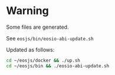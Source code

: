 # Warning

Some files are generated.

See `eosjs/bin/eosio-abi-update.sh`

Updated as follows:

```bash
cd ~/eosjs/docker && ./up.sh
cd ~/eosjs/bin && ./eosio-abi-update.sh
```

